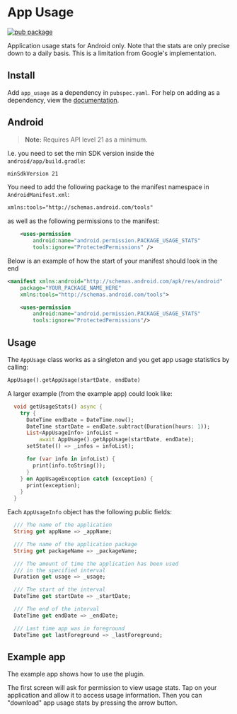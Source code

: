 # App Usage

[![pub package](https://img.shields.io/pub/v/app_usage.svg)](https://pub.dartlang.org/packages/app_usage)

Application usage stats for Android only. Note that the stats are only precise down to a daily basis. This is a limitation from Google's implementation.

## Install

Add `app_usage` as a dependency in  `pubspec.yaml`.
For help on adding as a dependency, view the [documentation](https://flutter.io/using-packages/).

## Android

> **Note:** Requires API level 21 as a minimum.

I.e. you need to set the min SDK version inside the `android/app/build.gradle`:

```xml
minSdkVersion 21
```

You need to add the following package to the manifest namespace in `AndroidManifest.xml`:

```xml
xmlns:tools="http://schemas.android.com/tools"
```

as well as the following permissions to the manifest:

```xml
    <uses-permission
        android:name="android.permission.PACKAGE_USAGE_STATS"
        tools:ignore="ProtectedPermissions" />
```

Below is an example of how the start of your manifest should look in the end

```xml
<manifest xmlns:android="http://schemas.android.com/apk/res/android"
    package="YOUR_PACKAGE_NAME_HERE"
    xmlns:tools="http://schemas.android.com/tools">

    <uses-permission
        android:name="android.permission.PACKAGE_USAGE_STATS"
        tools:ignore="ProtectedPermissions"/>
```

## Usage

The `AppUsage` class works as a singleton and you get app usage statistics by calling:

```dart
AppUsage().getAppUsage(startDate, endDate)
````

A larger example (from the example app) could look like:

```dart
  void getUsageStats() async {
    try {
      DateTime endDate = DateTime.now();
      DateTime startDate = endDate.subtract(Duration(hours: 1));
      List<AppUsageInfo> infoList =
          await AppUsage().getAppUsage(startDate, endDate);
      setState(() => _infos = infoList);

      for (var info in infoList) {
        print(info.toString());
      }
    } on AppUsageException catch (exception) {
      print(exception);
    }
  }
```

Each `AppUsageInfo` object has the following public fields:

```dart
  /// The name of the application
  String get appName => _appName;

  /// The name of the application package
  String get packageName => _packageName;

  /// The amount of time the application has been used
  /// in the specified interval
  Duration get usage => _usage;

  /// The start of the interval
  DateTime get startDate => _startDate;

  /// The end of the interval
  DateTime get endDate => _endDate;

  /// Last time app was in foreground
  DateTime get lastForeground => _lastForeground;

```

## Example app

The example app shows how to use the plugin.

The first screen will ask for permission to view usage stats. Tap on your application and allow it to access usage information. Then you can "download" app usage stats by pressing the arrow button.
